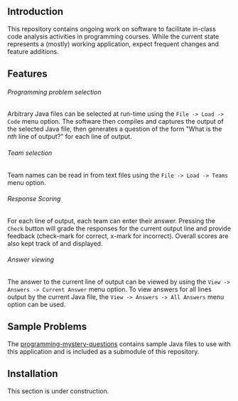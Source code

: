 ## Introduction
This repository contains ongoing work on software to facilitate in-class code analysis activities in programming courses. While the current state represents a (mostly) working application, expect frequent changes and feature additions.

## Features
###### Programming problem selection
Arbitrary Java files can be selected at run-time using the `File -> Load -> Code` menu option. The software then compiles and captures the output of the selected Java file, then generates a question of the form "What is the _nth_ line of output?" for each line of output.

###### Team selection
Team names can be read in from text files using the `File -> Load -> Teams` menu option.

###### Response Scoring
For each line of output, each team can enter their answer. Pressing the `Check` button will grade the responses for the current output line and provide feedback (check-mark for correct, x-mark for incorrect). Overall scores are also kept track of and displayed.

###### Answer viewing
The answer to the current line of output can be viewed by using the `View -> Answers -> Current Answer` menu option. To view answers for all lines output by the current Java file, the `View -> Answers -> All Answers` menu option can be used.

## Sample Problems

The [programming-mystery-questions](https://github.com/andersonda/programming-mystery-questions) contains sample Java files to use with this application and is included as a submodule of this repository.

## Installation

This section is under construction.
